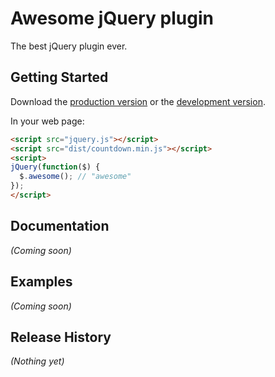 # Awesome jQuery plugin

The best jQuery plugin ever.

## Getting Started

Download the [production version][min] or the [development version][max].

[min]: https://raw.github.com/amibug/jquery.countdown/master/dist/jquery.countdown.min.js
[max]: https://raw.github.com/amibug/jquery.countdown/master/dist/jquery.countdown.js

In your web page:

```html
<script src="jquery.js"></script>
<script src="dist/countdown.min.js"></script>
<script>
jQuery(function($) {
  $.awesome(); // "awesome"
});
</script>
```

## Documentation
_(Coming soon)_

## Examples
_(Coming soon)_

## Release History
_(Nothing yet)_
